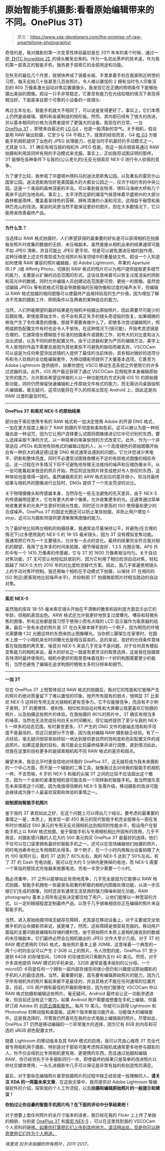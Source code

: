 # 原始智能手机摄影:看看原始编辑带来的不同。OnePlus 3T)

> 原文：<https://www.xda-developers.com/the-promise-of-raw-smartphone-photography/>

奇怪的是，我对摄影的第一次变革性体验最初是在 2011 年末的某个时候，通过一部[【HTC Incredible 2】](https://forum.xda-developers.com/droid-incredible-2)的镜头散发出来的。作为一名初出茅庐的技术迷，作为我的第一部真正的智能手机，我热衷于探索它的全部用途和功能。

在秋天的最后几个月里，我很快养成了骑着长板、手里拿着手机在我家附近转悠的习惯，每天会拍几十张甚至几百张照片。令人难以置信的 2 拥有当时令人印象深刻的 800 万像素激光自动对焦后置摄像头，我发现它在正确的照明条件下能够拍摄出美丽的图像。假设一只手非常稳定，它甚至有能力在光线较暗的情况下表现得相当好。下面是来自那个可靠的小设备的一些镜头:

再过五年左右，智能手机就大不相同了，可以说是变得更好了。事实上，它们本质上仍然是由玻璃、塑料和金属制成的矩形板。然而，其内部已经有了很大的改进，并以基本相同的价格为消费者提供了更强大的设备。我现在的日常，一台 [OnePlus 3T](http://forum.xda-developers.com/oneplus-3t) ，即使来自最近的 [LG G4](https://forum.xda-developers.com/g4) ，也是一股清新的空气。关于相机，假设是用 RAW 输出拍摄，它至少与 G4 不相上下。就我的经验而言，G4 [和 G3](https://forum.xda-developers.com/lg-g3) 为智能手机相机提供了出色的 JPEG 处理能力，也是当时手机最好的手动模式之一，尤其是 G3。3T 确实有相当弱的相机外 JPEG 性能，但这一弱点很容易通过 RAW 拍摄和利用其同样有用的手动模式来克服。事实上，正如我将试图证明的那样，3T 能够在各种条件下与我的(公认老化的)无反光镜索尼 NEX-5 进行令人钦佩的竞争。

为了便于比较，我参观了华盛顿州塔科马的迪法恩斯角公园，以及著名的雷尼尔山国家公园。迪法恩斯角恰好是美国最大的大都会公园之一，仅次于纽约市的中央公园。这是一个美丽的森林茂密的半岛，可以看到普吉特湾、塔科马海峡大桥和几个离岸不远的当地岛屿。事实上，太平洋西北部的潮湿气候意味着华盛顿州的大部分森林都是雨林，覆盖着翠绿色的苔藓，拥有清澈的小溪和河流，这得益于融雪和奥林匹克山的径流。美丽的风景当然不能保证更好的图片，但在大多数情况下，它只能用来改善最终产品。

* * *

**为什么生？**

当选择以 RAW 格式拍摄时，人们希望获得的最重要的好处是可以获得相机在拍摄每张照片时收集的数据的无损、未压缩副本。虽然直接从相机出来的结果通常可能不如 JPEG 清晰，并且可能比 JPEG 更平坦，但是可以避免激进压缩的副作用，这种压缩使上述文件类型成为在线照片标准领域中的重量级文件。假设一个人知道如何使用 RAW 兼容的照片编辑器，如 Adobe Lightroom、苹果的 Aperture (R.I.P .)或 Affinity Photo，切换到 RAW 格式的照片可以为用户提供提取更多细节的能力，主要是以扩展的动态范围的形式。这往往意味着可以恢复过度渲染的阴影和高光中的数据，同时允许编辑人员创建动态范围更可控、更统一的图像。虽然尝试编辑 JPEGs 等有损格式可能会导致极端的压缩伪像和过度的噪声水平，但编辑以 RAW 格式拍摄的相同图像可以使最终产品保持较高的生产价值，因为增加了解决不完美的摄影工作、照明条件以及两者的某种组合的能力。

当然，人们所能期望的最好结果是在相机中拍摄出原始照片，因此需要尽可能少的后期处理。即使是原始文件，也不会有真正失手的镜头奇迹般的恢复。如果细微的修改产生了令你满意的图像，那就不需要再做什么了。即使多次尝试编辑照片，照明或颜色配置文件有时也会令人不愉快，在这种情况下(很可能)，开始考虑滤镜是合理的，它通常擅长模糊低于标准的拍摄条件或摄影工作，如夸大的对比度和淡入淡出滤镜，以及不同的颜色配置文件。由于过滤器和更为严厉的编辑方法，美学上令人愉悦的作品不需要总是因为其他某些不可避免的缺陷而被丢弃。VSCOCam 可以说是为任何希望添加滤镜的人提供了最佳的当前体验，具有相对微妙的选项分布和令人钦佩的全功能编辑套件，为移动摄影师提供了大量基本选项。它甚至为 Adobe Lightroom 提供插件，如果你想在 VSCO 移动生态系统之外使用它的许多过滤器的话。此外，iOS 用户最近获得了通过 VSCOCam 应用程序本身编辑原始文件的能力，允许那些希望这样做的人以一种功能性的方式利用 iOS 10 的原始摄影功能，同时仍然保留快速编辑和上传原始文件格式的能力，而无需访问桌面级照片编辑器。毫无疑问，这项功能将在不久的将来出现在 Android 上，因此这是向 RAW 过渡的最佳时机。

* * *

**OnePlus 3T 和索尼 NEX-5 的原始结果**

部分由于索尼使用专有的 RAW 格式和一加决定使用 Adobe 的开源 DNG 格式，一加在更大程度上展示了 RAW 拍摄的平坦度和柔和色彩。这可以被认为是一种祝福也是一种诅咒，因为它让用户选择要么试图将图像揉进记忆中可识别的东西，要么选择采取干净的方式，以一种简单的审美愉悦的方式改变它。此外，作为一个非常适应 JPEGs 和其他有损格式的编辑过程的人，从一个高度褪色的原始图像开始会有一种巨大的满足感(这是 DNG 格式通常会遇到的问题)。它允许您减少黑电平、阴影和整体亮度，同时不必遭受试图挽救曝光不足的有损格式图像的相反命运，这一过程在许多情况下将不可避免地导致无法维持的噪声和压缩伪像水平。从一张可能看起来很丑的照片开始，然后将这张照片转变成绝对令人惊叹的东西，这种体验也是值得一提的。虽然编辑索尼的 ARW 格式前后的差异很小，但当将最终结果与相机外的图像进行比较时，DNGs 提供了一个完全荒谬的对比。

关于物理摄像头和传感器本身，当然存在一些无法避免的先天差异。由于 NEX-5 的传感器明显更大，它也有更大的单个像素，允许收集更多的光。这通常通过简单地收集更多的光来产生更好的弱光性能，同时还允许更高的 ISO 使用量和更少的合成噪声。OnePlus 3T 的固定光圈还可以防止某些拍摄，并防止用户增加 f-stop，这可以为摄影师提供更清晰聚焦图像的能力。

为了最好地比较两台相机的拍摄结果，我通常会尽量保持公平，并避免(在合理的情况下)过多使用我的 NEX-5 的 18-55 毫米镜头，因为 3T 没有模拟变焦功能。我通常把它作为一个主要镜头，允许有一点点的变化。最终的结果完全符合我对相机的期望，我用了五年多的时间来拍摄，细节保留良好，f.3.5 光圈合理。APS 外形中有一个 1410 万像素的传感器，它与 3T 的 1600 万像素相当均匀。关于自动对焦功能，3T 无可否认地轻松跃居前列，因为它利用了相位检测自动对焦，轻松超越了 NEX-5 大约 2010 年的对比度检测替代方案。因此，我几乎普遍使用镜头上的手动对焦环控制。我还用每个相机在手动模式下拍摄，以保持 3T 在相同的 ISO 附近(更客观地比较噪声水平)，并抑制用 3T 拍摄微距照片时相当跳动的自动对焦。

* * *

**索尼 NEX-5**

虽然我的库存 18-55 毫米索尼镜头开始在不清晰的散景和锐利度方面显示出它的年龄，但相机表现出色。ARW 格式还允许我更好地恢复过度曝光、嘈杂和轻微失焦的图像，所有这些都是我习惯于使用小而有点暗的 LCD 显示器作为取景器的结果。最后一张有水迹的照片是 3T 在白天根本做不到的一个例子，因为明亮的环境光需要像 f.32 光圈这样的东西来防止图像曝光。当你把三脚架忘在家里时，在圆木上放一个小相机来长时间曝光也是相当容易的。总的来说，良好的光线条件意味着在我拍摄的两天里，噪音对 NEX-5 来说几乎完全不是问题。对于任何具有模拟变焦能力的相机来说，最大的好处之一就是有更灵活的取景选择，这是我在拍摄普吉特湾时最终使用的。相机中更好的取景意味着找到一个好的构图需要更少的裁剪，当然也避免了编辑在追求构图时牺牲太多的分辨率和细节。

* * *

**一加 3T**

仅在 OnePlus 3T 上短暂体验过 RAW 格式的拍摄后，我对它的性能和它能够产生的照片的绝对质量留下了难以置信的印象。抛开所有固有的弱点，很明显 3T 比索尼 NEX-5 这样的专用无反光镜相机更有竞争力。它不仅能够竞争，而且有不少例子表明，3T 的便携性、便利性、相位检测自动对焦和大屏幕让我更喜欢它拍摄的照片，以及拍摄这些照片的体验。在我拍摄的 90%的照片中，3T 确实有相当多的噪音，当然也无法完成任何白天长时间曝光，但它始终提供了至少与我的 NEX-5 一样多的动态范围，有时甚至更多。3T 产生的 DNG 文件的极端去饱和和平坦度不是最佳的，但这只是部分不方便，因为我对编辑 RAW 摄影缺乏经验。有了一点经验，毫无疑问很容易始终如一地达到提供更自然的饱和度和色彩配置文件的成品照片。如果这是我的目标，我可能会比较最终结果并进行调整，直到情况如此，但我在这里的目标更多的是探索相机和不同 RAW 格式的差异和弱点。

展望未来，我会比平时更自信地对待我的 OnePlus 3T，这无疑将成为我未来摄影的一个中心方面，而不是一个辅助的二等工具，就像我过去对待我的智能手机相机一样。不言而喻，6 岁的 NEX-5 和我的尖端 3T 之间的比较不应该超出这个概念，因为一个全新的紧凑型相机很可能击败一个同样新的智能手机。我当然很乐意在未来探索这个问题，因为我值得信赖的 NEX-5 急需升级，移动摄影的改进可能会继续成为我个人最喜欢探索和体验的事情之一。

**绘制原始智能手机照片**

鉴于我的 3T 表现如此之好，在这个问题上可以得出几个结论。要考虑的最重要的事情之一是，本质上，我发现一部 450 美元的现代智能手机完全能够与一部在发布时价格超过 500 美元的专用无反光镜相机达到相同的性能水平，假设用户在智能手机上以 RAW 格式拍摄。鉴于智能手机与专用相机相比所固有的效用，几乎不用说，对摄影感兴趣的人花大约 500 美元购买 OnePlus 3T 是最好的选择。他们不仅可以在口袋里拥有最好的智能手机之一，还可以在现场编辑他们拍摄的照片，同时电池寿命也比专用相机长得多。举个例子，在一个小时内用每台设备拍摄了大约 100 张照片后，我的 3T 达到了 80%左右，我的 NEX-5 达到了 50%左右。有了 3T 的 Dash 充电功能，我可以在大约 5 分钟内更换掉的电池，而 NEX-5 需要一个笨拙的壁挂式充电器来放置电池，充电一半至少需要一个小时。

我必须重申，3T 之所以能够如此有效地竞争，几乎完全是因为它能够以 RAW 格式拍摄。智能手机拥有一些最臭名昭著的积极的相机内图像处理功能，以进一步压缩它们生成的图像，同时还具有通常无法禁用的强力降噪和锐化功能。RAW photography 基本上将所有这些决定都交给了用户，让他们能够以一种宽容的方式，以一定的精细程度定制最终产品，以至于几乎很难相信你正在编辑的照片来自智能手机。

当然，进入原始拍摄领域无疑存在障碍，尤其是在移动设备上。对于主要或完全依赖手机的业余摄影师来说，就更难了。然而，这些障碍是很容易克服的。移动用户面临的主要问题是编辑和存储的便利性。由于原始照片本质上是相机接收到的数据的未压缩副本，它们最终必然会比相机输出的 JPEG 文件大至少几倍。对于 3T 的 RAW 模式使用的 DNG 格式，每张照片基本上是 30MB，这意味着一个典型的一两个小时的会议可以产生 2-3GB 以上的照片。令人欣慰的是，OnePlus 3T 至少提供 64GB 的存储空间，128GB 的存储空间只需额外支付 40 美元。然而，对于许多其他提供 RAW 模式的手机来说，32GB 通常是基本级别的公分母。一个 microSD 卡将是任何一个拥有一部内部存储空间很小但仍有兴趣尝试原始摄影的手机的人的最佳选择。当然，最重要的是，首先要有编辑原始照片的能力，因为几乎所有相机外的照片看起来都不是最佳的，并且其格式不能在任何通常的位置共享。目前，iOS 用户拥有最佳的开箱即用体验，因为他们能够在 VSCOCam 中以 RAW 格式拍摄和编辑这些照片。毫无疑问，Android 最终会让这一功能渗透进来，但目前还没有这个能力。如果 Android 用户需要或想要在手机上编辑，你最好订阅 Adobe 的 [创意云摄影服务。](http://www.adobe.com/creativecloud/photography.html) 每月 10 美元，你就可以获得 Lightroom 和 Photoshop 的移动版和桌面版，这两个版本都是功能齐全、功能强大的编辑套件。这是我选择的，尽管我仍然喜欢在我的台式电脑上编辑我的照片。尽管如此，OnePlus 3T 仍然是移动编辑的一个非常强大的选择，因为它有 6GB 的内存和可选的 sRGB 颜色配置文件。

随着 Lightroom 的移动版本及其 RAW 模式的启用，我可以凭良心推荐 3T 完全代替专用相机用于摄影，特别是对于那些可能考虑购买相机或通常更多地参与摄影的人。你不仅会得到比专用相机更有用、更便携的东西，而且通过拍摄和编辑 RAW，你已经领先于许多摄影同行一步。即使最终的结果只是简单的改进照片以供社交媒体使用，一头扎进摄影中几乎可以保证是非常有益的和创造性的满足。

最后，对于那些在编辑照片甚至拍摄照片的过程中缺乏经验或一般理解的人，**请关注 XDA 的一两篇未来文章**，在这些文章中，我将提供对 Adobe Lightroom 等编辑软件的介绍，探索我的个人工作流程，以及**拍摄和编辑原始照片的一般提示和建议！**

**你拍过让你自豪的智能手机照片吗？在下面的评论中分享结果吧！**

对于想要上面任何照片的全尺寸版本的读者，我已经在我的 Flickr 上上传了单独的相册，分别是 [OnePlus 3T](https://www.flickr.com/photos/ericralph/sets/72157675453885613) 和[索尼 NEX-5](https://www.flickr.com/photos/ericralph/sets/72157675453885583) ，可以在这里找到我的 VSCOCam 个人资料的链接[。如果你打算把它们上传到其他地方，请注明出处，但是你可以随意使用它们作为个人用途。](http://vsco.co/ericralph/)

*埃里克·拉尔夫拍摄的所有照片，2011-2017。*